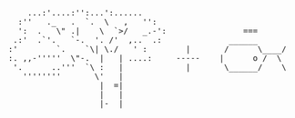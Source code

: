 <pre>
      ...:'....:'':...':......
    :''   ._   .  `.  \   ,   '':
    ':  .   \" .|    \  `>/   _.-':                ===      ===             A
   .:'  .`'.   `-.  '. /'  ,..  .:              ______      ______          R
  :'        `.    `\| \./   ' :        |       /      \____/      \   ----  B
  :. ,,-'''''  \"-.  |   | ....:     -----    |      o /  \ o      |        O
   '.      ..'''  `\ :   |             |       \______/    \______/   ----  V
     ''''''''       \'   |                                                  I
                     |  =|                                                  Z
                     |   |
                     |-  |

</pre>